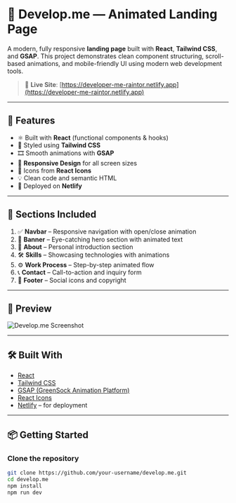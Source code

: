 # 🚀 Develop.me — Animated Landing Page

A modern, fully responsive **landing page** built with **React**, **Tailwind CSS**, and **GSAP**. This project demonstrates clean component structuring, scroll-based animations, and mobile-friendly UI using modern web development tools.

> 🔗 **Live Site**: [https://developer-me-raintor.netlify.app](https://developer-me-raintor.netlify.app)

---

## 🌟 Features

- ⚛️ Built with **React** (functional components & hooks)
- 🎨 Styled using **Tailwind CSS**
- 🎞️ Smooth animations with **GSAP**
- 🎯 **Responsive Design** for all screen sizes
- 🎨 Icons from **React Icons**
- 💡 Clean code and semantic HTML
- 🚀 Deployed on **Netlify**

---

## 📁 Sections Included

1. ✅ **Navbar** – Responsive navigation with open/close animation
2. 💬 **Banner** – Eye-catching hero section with animated text
3. 👤 **About** – Personal introduction section
4. 🛠️ **Skills** – Showcasing technologies with animations
5. ⚙️ **Work Process** – Step-by-step animated flow
6. 📞 **Contact** – Call-to-action and inquiry form
7. 📎 **Footer** – Social icons and copyright

---

## 📸 Preview

![Develop.me Screenshot](https://developer-me-raintor.netlify.app/preview-image.png) <!-- Optional: Replace with actual image URL or remove -->

---

## 🛠️ Built With

- [React](https://reactjs.org/)
- [Tailwind CSS](https://tailwindcss.com/)
- [GSAP (GreenSock Animation Platform)](https://gsap.com/)
- [React Icons](https://react-icons.github.io/react-icons/)
- [Netlify](https://www.netlify.com/) – for deployment

---

## 📦 Getting Started

### Clone the repository

```bash
git clone https://github.com/your-username/develop.me.git
cd develop.me
npm install
npm run dev
